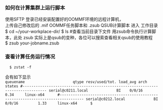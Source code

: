 ###  如何在计算集群上运行脚本

   使用SFTP 登录已经安装配置好的OOMMF环境的远程计算机，   
   上传自己修改后的 .mif OOMMF任务脚本和 .zsub QSUB计算脚本
   进入 工作目录
      $ cd ~/your-workplace-dir/
      $ ls  #查看当前目录下文件
用zsub命令执行计算脚本，此处 zsub 实际上是qsub的变种，各位可以搜索查看相关qsub的使用教程      
      $ zsub your-jobname.zsub

      
###  查看计算任务运行情况

      $ zstat -f
      
   会有如下显示   
     ` queuename                      qtype resv/used/tot. load_avg arch          states
      #---------------------------------------------------------------------------------
      serial@c0211.local             BI    0/0/16         0.34     linux-x64     
      #---------------------------------------------------------------------------------
      serial@c0212.local             BI    0/0/16         1.33     linux-x64     
      $ `

      
      